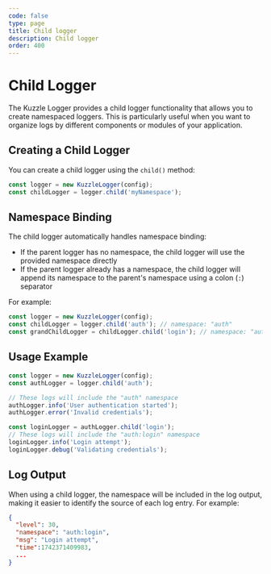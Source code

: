 ```yaml
---
code: false
type: page
title: Child logger
description: Child logger
order: 400
---
```


# Child Logger

The Kuzzle Logger provides a child logger functionality that allows you to create namespaced loggers. This is particularly useful when you want to organize logs by different components or modules of your application.

## Creating a Child Logger

You can create a child logger using the `child()` method:

```typescript
const logger = new KuzzleLogger(config);
const childLogger = logger.child('myNamespace');
```

## Namespace Binding

The child logger automatically handles namespace binding:

- If the parent logger has no namespace, the child logger will use the provided namespace directly
- If the parent logger already has a namespace, the child logger will append its namespace to the parent's namespace using a colon (`:`) separator

For example:

```typescript
const logger = new KuzzleLogger(config);
const childLogger = logger.child('auth'); // namespace: "auth"
const grandChildLogger = childLogger.child('login'); // namespace: "auth:login"
```

## Usage Example

```typescript
const logger = new KuzzleLogger(config);
const authLogger = logger.child('auth');

// These logs will include the "auth" namespace
authLogger.info('User authentication started');
authLogger.error('Invalid credentials');

const loginLogger = authLogger.child('login');
// These logs will include the "auth:login" namespace
loginLogger.info('Login attempt');
loginLogger.debug('Validating credentials');
```

## Log Output

When using a child logger, the namespace will be included in the log output, making it easier to identify the source of each log entry. For example:

```json
{
  "level": 30,
  "namespace": "auth:login",
  "msg": "Login attempt",
  "time":1742371409983,
  ...
}
```
